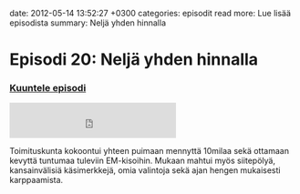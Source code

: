 date: 2012-05-14 13:52:27 +0300
categories: episodit
read more: Lue lis&auml;&auml; episodista
summary: Nelj&auml; yhden hinnalla

# Episodi 20: Nelj&auml; yhden hinnalla

### [Kuuntele episodi](http://traffic.libsyn.com/raskaasti/episodi-20.mp3)

<script type="text/javascript" src="http://player.wizzard.tv/player/o/j/x/133699743616/config/k-a981f8b500e1d1de/uuid/root/height/240/width/480/episode/k-00d2466e6686ab0e.m4v"></script>

<iframe src="http://www.facebook.com/plugins/likebox.php?href=http%3A%2F%2Fwww.facebook.com%2Fpages%2FRaskaasti%2F164707666913459&amp;width=292&amp;colorscheme=dark&amp;show_faces=false&amp;stream=false&amp;header=false&amp;height=62" scrolling="no" frameborder="0" style="border:none; overflow:hidden; width:292px; height:62px;" allowTransparency="true">
</iframe>

Toimituskunta kokoontui yhteen puimaan mennytt&auml; 10milaa sek&auml; ottamaan
kevytt&auml; tuntumaa tuleviin EM-kisoihin. Mukaan mahtui my&ouml;s siitep&ouml;ly&auml;,
kansainv&auml;lisi&auml; k&auml;simerkkej&auml;, omia valintoja sek&auml; ajan hengen mukaisesti
karppaamista.
